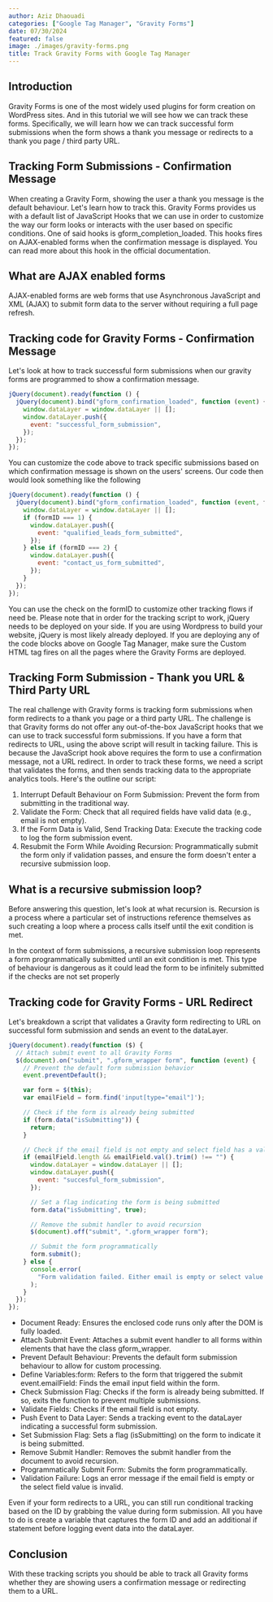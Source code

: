 ```yaml
---
author: Aziz Dhaouadi
categories: ["Google Tag Manager", "Gravity Forms"]
date: 07/30/2024
featured: false
image: ./images/gravity-forms.png
title: Track Gravity Forms with Google Tag Manager
---
```


## Introduction

Gravity Forms is one of the most widely used plugins for form creation on WordPress sites. And in this tutorial we will see how we can track these forms. Specifically, we will learn how we can track successful form submissions when the form shows a thank you message or redirects to a thank you page / third party URL.

## Tracking Form Submissions - Confirmation Message

When creating a Gravity Form, showing the user a thank you message is the default behaviour. Let's learn how to track this. Gravity Forms provides us with a default list of JavaScript Hooks that we can use in order to customize the way our form looks or interacts with the user based on specific conditions. One of said hooks is gform_completion_loaded. This hooks fires on AJAX-enabled forms when the confirmation message is displayed. You can read more about this hook in the official documentation.

## What are AJAX enabled forms

AJAX-enabled forms are web forms that use Asynchronous JavaScript and XML (AJAX) to submit form data to the server without requiring a full page refresh.

## Tracking code for Gravity Forms - Confirmation Message

Let's look at how to track successful form submissions when our gravity forms are programmed to show a confirmation message.

```js
jQuery(document).ready(function () {
  jQuery(document).bind("gform_confirmation_loaded", function (event) {
    window.dataLayer = window.dataLayer || [];
    window.dataLayer.push({
      event: "successful_form_submission",
    });
  });
});
```

You can customize the code above to track specific submissions based on which confirmation message is shown on the users' screens. Our code then would look something like the following

```js
jQuery(document).ready(function () {
  jQuery(document).bind("gform_confirmation_loaded", function (event, formID) {
    window.dataLayer = window.dataLayer || [];
    if (formID === 1) {
      window.dataLayer.push({
        event: "qualified_leads_form_submitted",
      });
    } else if (formID === 2) {
      window.dataLayer.push({
        event: "contact_us_form_submitted",
      });
    }
  });
});
```

You can use the check on the formID to customize other tracking flows if need be. Please note that in order for the tracking script to work, jQuery needs to be deployed on your side. If you are using Wordpress to build your website, jQuery is most likely already deployed. If you are deploying any of the code blocks above on Google Tag Manager, make sure the Custom HTML tag fires on all the pages where the Gravity Forms are deployed.

## Tracking Form Submission - Thank you URL & Third Party URL

The real challenge with Gravity forms is tracking form submissions when form redirects to a thank you page or a third party URL. The challenge is that Gravity forms do not offer any out-of-the-box JavaScript hooks that we can use to track successful form submissions. If you have a form that redirects to URL, using the above script will result in tacking failure. This is because the JavaScript hook above requires the form to use a confirmation message, not a URL redirect. In order to track these forms, we need a script that validates the forms, and then sends tracking data to the appropriate analytics tools. Here's the outline our script:

1. Interrupt Default Behaviour on Form Submission: Prevent the form from submitting in the traditional way.
2. Validate the Form: Check that all required fields have valid data (e.g., email is not empty).
3. If the Form Data is Valid, Send Tracking Data: Execute the tracking code to log the form submission event.
4. Resubmit the Form While Avoiding Recursion: Programmatically submit the form only if validation passes, and ensure the form doesn't enter a recursive submission loop.

## What is a recursive submission loop?

Before answering this question, let's look at what recursion is. Recursion is a process where a particular set of instructions reference themselves as such creating a loop where a process calls itself until the exit condition is met.

In the context of form submissions, a recursive submission loop represents a form programmatically submitted until an exit condition is met. This type of behaviour is dangerous as it could lead the form to be infinitely submitted if the checks are not set properly

## Tracking code for Gravity Forms - URL Redirect

Let's breakdown a script that validates a Gravity form redirecting to URL on successful form submission and sends an event to the dataLayer.

```js
jQuery(document).ready(function ($) {
  // Attach submit event to all Gravity Forms
  $(document).on("submit", ".gform_wrapper form", function (event) {
    // Prevent the default form submission behavior
    event.preventDefault();

    var form = $(this);
    var emailField = form.find('input[type="email"]');

    // Check if the form is already being submitted
    if (form.data("isSubmitting")) {
      return;
    }

    // Check if the email field is not empty and select field has a valid value
    if (emailField.length && emailField.val().trim() !== "") {
      window.dataLayer = window.dataLayer || [];
      window.dataLayer.push({
        event: "succesful_form_submission",
      });

      // Set a flag indicating the form is being submitted
      form.data("isSubmitting", true);

      // Remove the submit handler to avoid recursion
      $(document).off("submit", ".gform_wrapper form");

      // Submit the form programmatically
      form.submit();
    } else {
      console.error(
        "Form validation failed. Either email is empty or select value is not valid.",
      );
    }
  });
});
```

- Document Ready: Ensures the enclosed code runs only after the DOM is fully loaded.
- Attach Submit Event: Attaches a submit event handler to all forms within elements that have the class gform_wrapper.
- Prevent Default Behaviour: Prevents the default form submission behaviour to allow for custom processing.
- Define Variables:form: Refers to the form that triggered the submit event.emailField: Finds the email input field within the form.
- Check Submission Flag: Checks if the form is already being submitted. If so, exits the function to prevent multiple submissions.
- Validate Fields: Checks if the email field is not empty.
- Push Event to Data Layer: Sends a tracking event to the dataLayer indicating a successful form submission.
- Set Submission Flag: Sets a flag (isSubmitting) on the form to indicate it is being submitted.
- Remove Submit Handler: Removes the submit handler from the document to avoid recursion.
- Programmatically Submit Form: Submits the form programmatically.
- Validation Failure: Logs an error message if the email field is empty or the select field value is invalid.

Even if your form redirects to a URL, you can still run conditional tracking based on the ID by grabbing the value during form submission. All you have to do is create a variable that captures the form ID and add an additional if statement before logging event data into the dataLayer.

## Conclusion

With these tracking scripts you should be able to track all Gravity forms whether they are showing users a confirmation message or redirecting them to a URL.
